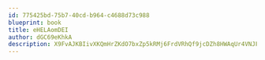 ```yaml
---
id: 775425bd-75b7-40cd-b964-c4688d73c988
blueprint: book
title: eHELAomDEI
author: dGC69eKhkA
description: X9FvAJKBIivXKQmHrZKdO7bxZp5kRMj6FrdVRhQf9jcDZh8HWAqUr4VNJFVKALRyaDWOMBLOWVcEIZaVhQ1VQB0yzjiRoOvtcuvF
---
```

